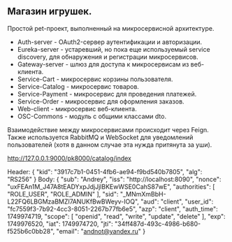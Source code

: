## Магазин игрушек.

Простой pet-проект, выполненный на микросервисной архитектуре.

- Auth-server - OAuth2-сервер аутентификации и авторизации.
- Eureka-server - устаревший, но пока еще используемый service discovery, для обнаружения и регистрации микросервисов.
- Gateway-server - шлюз для доступа к микросервисам из веб-клиента.
- Service-Cart - микросервис корзины пользователя.
- Service-Catalog - микросервис товаров.
- Service-Payment - микросервис для проведения платежей.
- Service-Order - микросервис для оформления заказов.
- Web-client - микросервис веб-клиента.
- OSC-Commons - модуль с общими классами dto.

Взаимодействие между микросервисами происходит через Feign. Также используется RabbitMQ
и WebSocket для уведомлений пользователей (хотя в данном случае эта нужда притянута за уши).




http://127.0.0.1:9000/pk8000/catalog/index



Header:
{
"kid": "3917c7b1-0451-4fb6-ae94-f9bd540b7805",
"alg": "RS256"
}
Body:
{
"sub": "Andrey",
"iss": "http://localhost:8090",
"nonce": "uxFEAn1M_J47A8tEADYxpJdjJjlBKEwWSE0CahS87wE",
"authorities": [
"ROLE_USER",
"ROLE_ADMIN"
],
"sid": "_MNmXmBbH-L22FQ6LBGMzaBMZI7ANUKfBwBWeyv-IOQ",
"aud": "client",
"user_id": "fc7559f3-7b92-4cc3-8051-2267b77fb6e5",
"azp": "client",
"auth_time": 1749974719,
"scope": [
"openid",
"read",
"write",
"update",
"delete"
],
"exp": 1749976520,
"iat": 1749974720,
"jti": "34ff487d-493c-4986-b680-f525b6c0bb28",
"email": "andnot@yandex.ru"
}